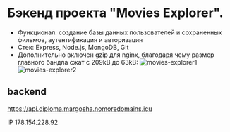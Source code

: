 
# Бэкенд проекта "Movies Explorer".
* Функционал: создание базы данных пользователей и сохраненных фильмов, аутентификация и авторизация
* Стек: Express, Node.js, MongoDB, Git
* Дополнительно включен gzip для nginx, благодаря чему размер главного бандла сжат с 209kB до 63kB:
![movies-explorer1](https://user-images.githubusercontent.com/99093433/216055898-1dfdad01-929b-4a59-a29e-db20a973c4ee.jpg)
![movies-explorer2](https://user-images.githubusercontent.com/99093433/216055921-7a08374e-8cb7-4b3f-b776-e6599bb28c9c.jpg)


## backend
https://api.diploma.margosha.nomoredomains.icu

IP 178.154.228.92
